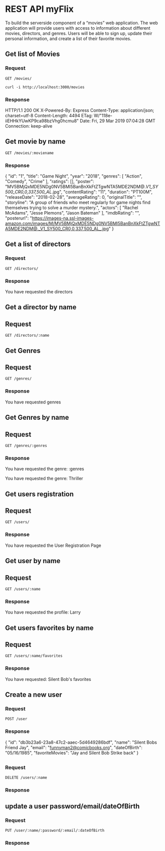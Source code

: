 # REST API myFlix

To build the server­side component of a “movies” web application. The web application will
provide users with access to information about different movies, directors, and genres. Users
will be able to sign up, update their personal information, and create a list of their favorite
movies.


## Get list of Movies

### Request

`GET /movies/`

    curl -i http://localhost:3000/movies

### Response

HTTP/1.1 200 OK
X-Powered-By: Express
Content-Type: application/json; charset=utf-8
Content-Length: 4494
ETag: W/"118e-iiEHHkYUwKP9ca98bzVhg0hcmu8"
Date: Fri, 29 Mar 2019 07:04:28 GMT
Connection: keep-alive

## Get movie by name

`GET /movies/:moviename`

### Response


{
    "id": "1",
    "title": "Game Night",
    "year": "2018",
    "genres": [
        "Action",
        "Comedy",
        "Crime"
    ],
    "ratings": [],
    "poster": "MV5BMjQxMDE5NDg0NV5BMl5BanBnXkFtZTgwNTA5MDE2NDM@._V1_SY500_CR0,0,337,500_AL_.jpg",
    "contentRating": "11",
    "duration": "PT100M",
    "releaseDate": "2018-02-28",
    "averageRating": 0,
    "originalTitle": "",
    "storyline": "A group of friends who meet regularly for game nights find themselves trying to solve a murder mystery.",
    "actors": [
        "Rachel McAdams",
        "Jesse Plemons",
        "Jason Bateman"
    ],
    "imdbRating": "",
    "posterurl": "https://images-na.ssl-images-amazon.com/images/M/MV5BMjQxMDE5NDg0NV5BMl5BanBnXkFtZTgwNTA5MDE2NDM@._V1_SY500_CR0,0,337,500_AL_.jpg"
}

## Get a list of directors

### Request

`GET /directors/`

### Response

You have requested the directors

## Get a director by name

## Request

`GET /directors/:name`

## Get Genres

## Request

`GET /genres/`

### Response

You have requested genres

## Get Genres by name

## Request

`GET /genres/:genres`

### Response

You have requested the genre: :genres

You have requested the genre: Thriller

## Get users registration

## Request

`GET /users/`

### Response

You have requested the User Registration Page

## Get user by name

## Request

`GET /users/:name`

### Response

You have requested the profile: Larry

## Get users favorites by name

## Request

`GET /users/:name/favorites`

### Response

You have requested: Silent Bob's favorites

## Create a new user

### Request

`POST /user`

### Response

{
    "id": "db3b23a6-23a8-47c2-aaec-5d4649286bdf",
    "name": "Silent Bobs Friend Jay",
    "email": "funnyman2@comicbooks.org",
    "dateOfBirth": "05/16/1985",
    "favoriteMovies": "Jay and Silent Bob Strike back"
}

##

### Request

`DELETE /users/:name`

### Response

## update a user password/email/dateOfBirth

### Request

`PUT /user/:name/:password/:email/:dateOfBirth`

### Response
